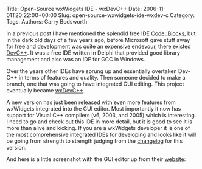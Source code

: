 Title: Open-Source wxWidgets IDE - wxDevC++
Date: 2006-11-01T20:22:00+00:00
Slug: open-source-wxwidgets-ide-wxdev-c
Category: 
Tags: 
Authors: Garry Bodsworth

In a previous post I have mentioned the splendid free IDE <a href="http://www.codeblocks.org/">Code::Blocks</a>, but in the dark old days of a few years ago, before Microsoft gave stuff away for free and development was quite an expensive endevour, there existed <a href="http://www.bloodshed.net/devcpp.html">DevC++</a>.  It was a free IDE written in Delphi that provided good library management and also was an IDE for GCC in Windows.

Over the years other IDEs have sprung up and essentially overtaken Dev-C++ in terms of features and quality.  Then someone decided to make a branch, one that was going to have integrated GUI editing.  This project eventually became <a href="http://wxdsgn.sourceforge.net/">wxDevC++</a>.

A new version has just been released with even more features from wxWidgets integrated into the GUI editor.  Most importantly it now has support for Visual C++ compilers (v6, 2003, and 2005) which is interesting.  I need to go and check out this IDE in more detail, but it is good to see it is more than alive and kicking.  If you are a wxWidgets developer it is one of the most comprehensive integrated IDEs for developing and looks like it will be going from strength to strength judging from the <a href="http://wxdsgn.sourceforge.net/changelog.php#610">changelog</a> for this version.

And here is a little screenshot with the GUI editor up from their <a href="http://wxdsgn.sourceforge.net/">website</a>:<br /><a onblur="try {parent.deselectBloggerImageGracefully();} catch(e) {}" href="http://photos1.blogger.com/blogger2/5090/4314/1600/thumbnail.png"><img style="cursor:pointer; cursor:hand;" src="http://photos1.blogger.com/blogger2/5090/4314/320/thumbnail.png" border="0" alt="" /></a>